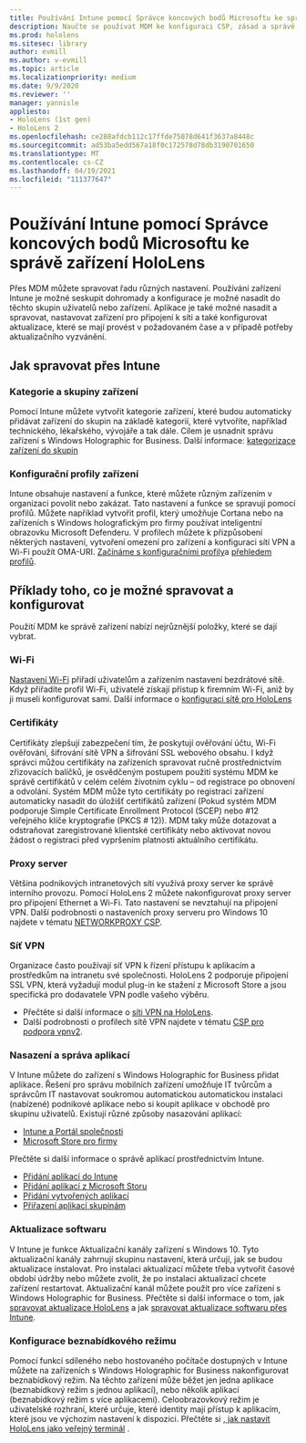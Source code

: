 ```yaml
---
title: Používání Intune pomocí Správce koncových bodů Microsoftu ke správě zařízení HoloLens
description: Naučte se používat MDM ke konfiguraci CSP, zásad a správě zařízení se smíšenými realitami ve velkém měřítku pomocí Intune.
ms.prod: hololens
ms.sitesec: library
author: evmill
ms.author: v-evmill
ms.topic: article
ms.localizationpriority: medium
ms.date: 9/9/2020
ms.reviewer: ''
manager: yannisle
appliesto:
- HoloLens (1st gen)
- HoloLens 2
ms.openlocfilehash: ce288afdcb112c17ffde75078d641f3637a8448c
ms.sourcegitcommit: ad53ba5edd567a18f0c172578d78db3190701650
ms.translationtype: MT
ms.contentlocale: cs-CZ
ms.lasthandoff: 04/19/2021
ms.locfileid: "111377647"
---
```

# <a name="using-microsofts-endpoint-manager-intune-to-manage-hololens-devices"></a>Používání Intune pomocí Správce koncových bodů Microsoftu ke správě zařízení HoloLens

Přes MDM můžete spravovat řadu různých nastavení. Používání zařízení Intune je možné seskupit dohromady a konfigurace je možné nasadit do těchto skupin uživatelů nebo zařízení. Aplikace je také možné nasadit a spravovat, nastavovat zařízení pro připojení k síti a také konfigurovat aktualizace, které se mají provést v požadovaném čase a v případě potřeby aktualizačního vyzvánění. 

## <a name="how-to-manage-via-intune"></a>Jak spravovat přes Intune

### <a name="device-categories-and-groups"></a>Kategorie a skupiny zařízení
Pomocí Intune můžete vytvořit kategorie zařízení, které budou automaticky přidávat zařízení do skupin na základě kategorií, které vytvoříte, například technického, lékařského, vývojáře a tak dále. Cílem je usnadnit správu zařízení s Windows Holographic for Business.
Další informace: [kategorizace zařízení do skupin](https://docs.microsoft.com/mem/intune/enrollment/device-group-mapping)

### <a name="device-configuration-profiles"></a>Konfigurační profily zařízení
Intune obsahuje nastavení a funkce, které můžete různým zařízením v organizaci povolit nebo zakázat. Tato nastavení a funkce se spravují pomocí profilů. Můžete například vytvořit profil, který umožňuje Cortana nebo na zařízeních s Windows holografickým pro firmy používat inteligentní obrazovku Microsoft Defenderu.
V profilech můžete k přizpůsobení některých nastavení, vytvoření omezení pro zařízení a konfiguraci sítí VPN a Wi-Fi použít OMA-URI.
[Začínáme s konfiguračními profily](https://docs.microsoft.com/mem/intune/configuration/device-profiles)a [přehledem profilů](https://docs.microsoft.com/mem/intune/configuration/device-profile-create).

## <a name="examples-of-what-can-be-managed-and-configured"></a>Příklady toho, co je možné spravovat a konfigurovat

Použití MDM ke správě zařízení nabízí nejrůznější položky, které se dají vybrat. 

### <a name="wi-fi"></a>Wi-Fi
[Nastavení Wi-Fi](https://docs.microsoft.com/mem/intune/configuration/wi-fi-settings-configure) přiřadí uživatelům a zařízením nastavení bezdrátové sítě. Když přiřadíte profil Wi-Fi, uživatelé získají přístup k firemním Wi-Fi, aniž by ji museli konfigurovat sami.
Další informace o [konfiguraci sítě pro HoloLens](hololens-commercial-infrastructure.md)

### <a name="certificates"></a>Certifikáty
Certifikáty zlepšují zabezpečení tím, že poskytují ověřování účtu, Wi-Fi ověřování, šifrování sítě VPN a šifrování SSL webového obsahu. I když správci můžou certifikáty na zařízeních spravovat ručně prostřednictvím zřizovacích balíčků, je osvědčeným postupem použití systému MDM ke správě certifikátů v celém celém životním cyklu – od registrace po obnovení a odvolání. Systém MDM může tyto certifikáty po registraci zařízení automaticky nasadit do úložišť certifikátů zařízení (Pokud systém MDM podporuje Simple Certificate Enrollment Protocol (SCEP) nebo #12 veřejného klíče kryptografie (PKCS # 12)). MDM taky může dotazovat a odstraňovat zaregistrované klientské certifikáty nebo aktivovat novou žádost o registraci před vypršením platnosti aktuálního certifikátu. 

### <a name="proxy"></a>Proxy server
Většina podnikových intranetových sítí využívá proxy server ke správě interního provozu. Pomocí HoloLens 2 můžete nakonfigurovat proxy server pro připojení Ethernet a Wi-Fi. Tato nastavení se nevztahují na připojení VPN. Další podrobnosti o nastaveních proxy serveru pro Windows 10 najdete v tématu [NETWORKPROXY CSP](https://docs.microsoft.com/windows/client-management/mdm/networkproxy-csp).

### <a name="vpn"></a>Síť VPN
Organizace často používají síť VPN k řízení přístupu k aplikacím a prostředkům na intranetu své společnosti. HoloLens 2 podporuje připojení SSL VPN, která vyžadují modul plug-in ke stažení z Microsoft Store a jsou specifická pro dodavatele VPN podle vašeho výběru. 
- Přečtěte si další informace o [síti VPN na HoloLens](hololens-network.md#vpn).
- Další podrobnosti o profilech sítě VPN najdete v tématu [CSP pro podpora vpnv2](https://docs.microsoft.com/windows/client-management/mdm/vpnv2-csp).

### <a name="deploy-and-manage-apps"></a>Nasazení a správa aplikací
V Intune můžete do zařízení s Windows Holographic for Business přidat aplikace. Řešení pro správu mobilních zařízení umožňuje IT tvůrcům a správcům IT nastavovat soukromou automatickou automatickou instalaci (nabízené) podnikové aplikace nebo si koupit aplikace v obchodě pro skupinu uživatelů. Existují různé způsoby nasazování aplikací:
-   [Intune a Portál společnosti]( app-deploy-intune.md)
-   [Microsoft Store pro firmy]( app-deploy-store-business.md)

Přečtěte si další informace o správě aplikací prostřednictvím Intune.
-   [Přidání aplikací do Intune](https://docs.microsoft.com/mem/intune/apps/apps-add)
-   [Přidání aplikací z Microsoft Storu](https://docs.microsoft.com/mem/intune/apps/store-apps-windows)
-   [Přidání vytvořených aplikací](https://docs.microsoft.com/mem/intune/apps/lob-apps-windows)
- [Přiřazení aplikací skupinám](https://docs.microsoft.com/mem/intune/apps/apps-deploy)

### <a name="software-updates"></a>Aktualizace softwaru
V Intune je funkce Aktualizační kanály zařízení s Windows 10. Tyto aktualizační kanály zahrnují skupinu nastavení, která určují, jak se budou aktualizace instalovat. Pro instalaci aktualizací můžete třeba vytvořit časové období údržby nebo můžete zvolit, že po instalaci aktualizací chcete zařízení restartovat. Aktualizační kanál můžete použít pro více zařízení s Windows Holographic for Business.
Přečtěte si další informace o tom, jak [spravovat aktualizace HoloLens](hololens-updates.md) a jak [spravovat aktualizace softwaru přes Intune](https://docs.microsoft.com/mem/intune/protect/windows-update-for-business-configure).

### <a name="configure-kiosk-mode"></a>Konfigurace beznabídkového režimu
Pomocí funkcí sdíleného nebo hostovaného počítače dostupných v Intune můžete na zařízeních s Windows Holographic for Business nakonfigurovat beznabídkový režim. Na těchto zařízení může běžet jen jedna aplikace (beznabídkový režim s jednou aplikací), nebo několik aplikací (beznabídkový režim s více aplikacemi). Celoobrazovkový režim je uživatelské rozhraní, které určuje, které identity mají přístup k aplikacím, které jsou ve výchozím nastavení k dispozici.
Přečtěte si [, jak nastavit HoloLens jako veřejný terminál]( hololens-kiosk.md) .

